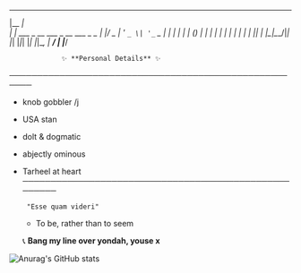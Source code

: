   _______                              
 |__   __|                             
    | | ___  _ __ ___  _ __ ___  _   _ 
    | |/ _ \| '_ ` _ \| '_ ` _ \| | | |
    | | (_) | | | | | | | | | | | |_| |
    |_|\___/|_| |_| |_|_| |_| |_|\__, |
                                  __/ |
                                 |___/ 

                 ✨ **Personal Details** ✨

──────────────────────────────────────────────────────
  - knob gobbler /j
  - USA stan
  - dolt & dogmatic
  - abjectly ominous
  - Tarheel at heart
──────────────────────────────────────────────────────

         "Esse quam videri"  
     - To be, rather than to seem

      📞 **Bang my line over yondah, youse x**
    
![Anurag's GitHub stats](https://github-readme-stats.vercel.app/api?username=Vtom21&show_icons=true&theme=radical)
